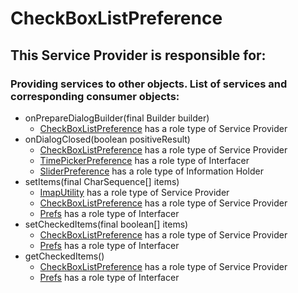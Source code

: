 # CheckBoxListPreference
## This Service Provider is responsible for:
### Providing services to other objects. List of services and corresponding consumer objects: 
* onPrepareDialogBuilder(final Builder builder)
	* [CheckBoxListPreference](../ServiceProviders/CheckBoxListPreference.md) has a role type of Service Provider
* onDialogClosed(boolean positiveResult)
	* [CheckBoxListPreference](../ServiceProviders/CheckBoxListPreference.md) has a role type of Service Provider
	* [TimePickerPreference](../Interfacers/TimePickerPreference.md) has a role type of Interfacer
	* [SliderPreference](../InformationHolders/SliderPreference.md) has a role type of Information Holder
* setItems(final CharSequence[] items)
	* [ImapUtility](../ServiceProviders/ImapUtility.md) has a role type of Service Provider
	* [CheckBoxListPreference](../ServiceProviders/CheckBoxListPreference.md) has a role type of Service Provider
	* [Prefs](../Interfacers/Prefs.md) has a role type of Interfacer
* setCheckedItems(final boolean[] items)
	* [CheckBoxListPreference](../ServiceProviders/CheckBoxListPreference.md) has a role type of Service Provider
	* [Prefs](../Interfacers/Prefs.md) has a role type of Interfacer
* getCheckedItems()
	* [CheckBoxListPreference](../ServiceProviders/CheckBoxListPreference.md) has a role type of Service Provider
	* [Prefs](../Interfacers/Prefs.md) has a role type of Interfacer
